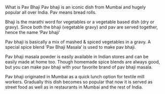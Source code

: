 What is Pav Bhaji
Pav bhaji is an iconic dish from Mumbai and hugely popular all over India. Pav means bread rolls.

Bhaji is the marathi word for vegetables or a vegetable based dish (dry or gravy). Since both the bhaji (vegetable gravy) and pav are served together, hence the name ‘Pav bhaji‘

Pav bhaji is basically a mix of mashed & spiced vegetables in a gravy. A special spice blend ‘Pav Bhaji Masala‘ is used to make pav bhaji.

Pav bhaji masala powder is easily available in Indian stores and can be easily made at home too. Though homemade spice blends are always good, but you can make pav bhaji with your favorite brand of pav bhaji masala.

Pav bhaji originated in Mumbai as a quick lunch option for textile mill workers. Gradually this dish becomes so popular that now it is served as street food as well as in restaurants in Mumbai and the rest of India.